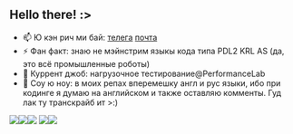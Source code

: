 ## Hello there! :>

- 📫 Ю кэн рич ми бай: [телега](https://t.me/tshamsrakhmanov) [почта](t.shamsrakhmanov@gmail.com)
- ⚡ Фан факт: знаю не мэйнстрим языкы кода типа PDL2 KRL AS (да, это всё промышленные роботы)
- 👯 Куррент джоб: нагрузочное тестирование@PerformanceLab
- 🌱 Соу ю ноу: в моих репах вперемешку англ и рус языки, ибо при кодинге я думаю на английском и также оставляю комменты. Гуд лак ту транскрайб ит >:)

![](http://github-profile-summary-cards.vercel.app/api/cards/profile-details?username=tshamsrakhmanov&theme=default)![](http://github-profile-summary-cards.vercel.app/api/cards/repos-per-language?username=tshamsrakhmanov&theme=default)![](http://github-profile-summary-cards.vercel.app/api/cards/most-commit-language?username=tshamsrakhmanov&theme=default)
![](http://github-profile-summary-cards.vercel.app/api/cards/stats?username=tshamsrakhmanov&theme=default)![](http://github-profile-summary-cards.vercel.app/api/cards/productive-time?username=tshamsrakhmanov&theme=default&utcOffset=8)
